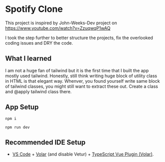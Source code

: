 # Spotify Clone

This project is inspired by John-Weeks-Dev project on https://www.youtube.com/watch?v=ZzuqwqP1wAQ

I took the step further to better structure the projects, fix the overlooked coding issues and DRY the code.

## What I learned

I am not a huge fan of tailwind but it is the first time that I built the app mostly used tailwind. Honestly, still think writing huge block of utility class in HTML is that elegant way. Whenver, you found yourself write same block of tailwind classes, you might still want to extract these out. Create a class and @apply tailwind class there.

## App Setup

```
npm i

npm run dev
```

## Recommended IDE Setup

- [VS Code](https://code.visualstudio.com/) + [Volar](https://marketplace.visualstudio.com/items?itemName=Vue.volar) (and disable Vetur) + [TypeScript Vue Plugin (Volar)](https://marketplace.visualstudio.com/items?itemName=Vue.vscode-typescript-vue-plugin).
